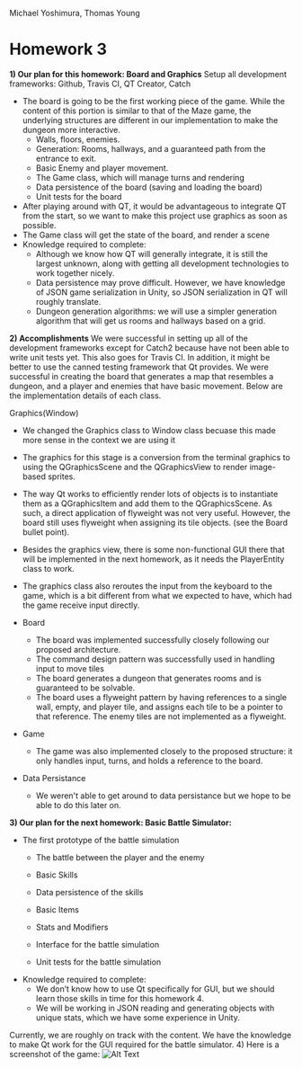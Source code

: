 Michael Yoshimura, Thomas Young

# Homework 3

**1) Our plan for this homework: Board and Graphics**
 Setup all development frameworks: Github, Travis CI, QT Creator, Catch
* The board is going to be the first working piece of the game. While the content of this
portion is similar to that of the Maze game, the underlying structures are different in
our implementation to make the dungeon more interactive.
    * Walls, floors, enemies.
    * Generation: Rooms, hallways, and a guaranteed path from the entrance to exit.
    *  Basic Enemy and player movement.
    * The Game class, which will manage turns and rendering
    * Data persistence of the board (saving and loading the board)
    *  Unit tests for the board
*  After playing around with QT, it would be advantageous to integrate QT from the start,
so we want to make this project use graphics as soon as possible.
* The Game class will get the state of the board, and render a scene
*  Knowledge required to complete:
    * Although we know how QT will generally integrate, it is still the largest
unknown, along with getting all development technologies to work together
nicely.
    * Data persistence may prove difficult. However, we have knowledge of JSON
game serialization in Unity, so JSON serialization in QT will roughly translate.
    *  Dungeon generation algorithms: we will use a simpler generation algorithm that
will get us rooms and hallways based on a grid.

**2) Accomplishments**
We were successful in setting up all of the development frameworks except for Catch2 because
have not been able to write unit tests yet. This also
goes for Travis CI. In addition, it might be better to
use the canned testing framework that Qt provides.
We were successful in creating the board that
generates a map that resembles a dungeon, and a
player and enemies that have basic movement. Below
are the implementation details of each class.

Graphics(Window)
* We changed the Graphics class to Window class becuase this made more sense in the context we are using it
* The graphics for this stage is a conversion from the terminal graphics to using the
QGraphicsScene and the QGraphicsView to render image-based sprites.
* The way Qt works to efficiently render lots of objects is to instantiate them as a
QGraphicsItem and add them to the QGraphicsScene. As such, a direct application of
flyweight was not very useful. However, the board still uses flyweight when assigning its
tile objects. (see the Board bullet point).
* Besides the graphics view, there is some non-functional GUI there that will be
implemented in the next homework, as it needs the PlayerEntity class to work.
* The graphics class also reroutes the input from the keyboard to the game, which is a bit
different from what we expected to have, which had the game receive input directly.

* Board
    * The board was implemented successfully closely following our proposed architecture.
    *  The command design pattern was successfully used in handling input to move tiles
    * The board generates a dungeon that generates rooms and is guaranteed to be solvable.
    *  The board uses a flyweight pattern by having references to a single wall, empty, and
player tile, and assigns each tile to be a pointer to that reference. The enemy tiles are
not implemented as a flyweight.

* Game
    * The game was also implemented closely to the proposed structure: it only handles
input, turns, and holds a reference to the board.

* Data Persistance
    * We weren't able to get around to data persistance but we hope to be able to do this later on.

**3) Our plan for the next homework: Basic Battle Simulator:**
* The first prototype of the battle simulation
    * The battle between the player and the enemy
    * Basic Skills

    * Data persistence of the skills
    *  Basic Items
    * Stats and Modifiers
    * Interface for the battle simulation
    * Unit tests for the battle simulation
* Knowledge required to complete:
    * We don’t know how to use Qt specifically for GUI, but we should learn those
skills in time for this homework 4.
   * We will be working in JSON reading and generating objects with unique stats,
which we have some experience in Unity.


Currently, we are roughly on track with the content. We have the knowledge to make Qt work
for the GUI required for the battle simulator.
4) Here is a screenshot of the game:
![Alt Text](https://thumbs.gfycat.com/SoulfulPerfectKangaroo-small.gif)
